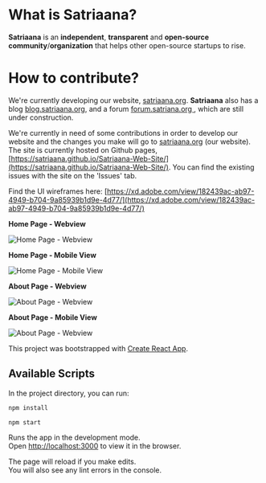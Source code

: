 # What is Satriaana?
**Satriaana** is an __independent__, __transparent__ and __open-source community__/__organization__ that helps other open-source startups to rise.

# How to contribute?
We're currently developing our website, [satriaana.org](satriaana.org). __Satriaana__ also has a blog <a href="https://blog.satriaana.org/">blog.satriaana.org</a>, and a forum <a href="https://forum.satriaana.org/">forum.satriana.org </a>, which are still under construction.

We're currently in need of some contributions in order to develop our website and the changes you make will go to [satriaana.org](satriaana.org) (our website). The site is currently hosted on Github pages, [https://satriaana.github.io/Satriaana-Web-Site/](https://satriaana.github.io/Satriaana-Web-Site/). You can find the existing issues with the site on the 'Issues' tab.

Find the UI wireframes here: [https://xd.adobe.com/view/182439ac-ab97-4949-b704-9a85939b1d9e-4d77/](https://xd.adobe.com/view/182439ac-ab97-4949-b704-9a85939b1d9e-4d77/)

__Home Page - Webview__

![Home Page - Webview](https://i.ibb.co/Wnt5wdc/Home-Web.png)


__Home Page - Mobile View__

![Home Page - Mobile View](https://i.ibb.co/SRzqK8C/Home-Mobile.png)

__About Page - Webview__

![About Page - Webview](https://i.ibb.co/ZJ0dXBF/About.png)

__About Page - Mobile View__

![About Page - Webview](https://i.ibb.co/6PZWkpw/About-Mobile.png)


This project was bootstrapped with [Create React App](https://github.com/facebook/create-react-app).

## Available Scripts

In the project directory, you can run:


```bash
npm install
```

```bash
npm start
```

Runs the app in the development mode.<br />
Open [http://localhost:3000](http://localhost:3000) to view it in the browser.

The page will reload if you make edits.<br />
You will also see any lint errors in the console.
